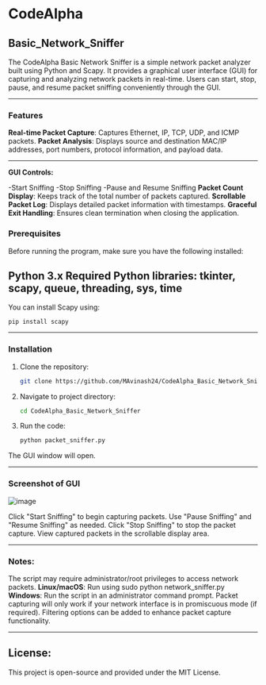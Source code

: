 # CodeAlpha

## Basic_Network_Sniffer

The CodeAlpha Basic Network Sniffer is a simple network packet analyzer built using Python and Scapy. It provides a graphical user interface (GUI) for capturing and analyzing network packets in real-time. Users can start, stop, pause, and resume packet sniffing conveniently through the GUI.

---


### Features
**Real-time Packet Capture**: Captures Ethernet, IP, TCP, UDP, and ICMP packets.
**Packet Analysis**: Displays source and destination MAC/IP addresses, port numbers, protocol information, and payload data.

---

**GUI Controls:**

-Start Sniffing
-Stop Sniffing
-Pause and Resume Sniffing
**Packet Count Display**: Keeps track of the total number of packets captured.
**Scrollable Packet Log**: Displays detailed packet information with timestamps.
**Graceful Exit Handling**: Ensures clean termination when closing the application.

### Prerequisites

Before running the program, make sure you have the following installed:

**Python 3.x**
**Required Python libraries: tkinter, scapy, queue, threading, sys, time**
---
You can install Scapy using:

```
pip install scapy
```

---

### Installation

1. Clone the repository:
   ```bash
   git clone https://github.com/MAvinash24/CodeAlpha_Basic_Network_Sniffer.git
   ```
   
2. Navigate to project directory:
   ```bash
   cd CodeAlpha_Basic_Network_Sniffer
   ```
   
3. Run the code:
   ```bash
   python packet_sniffer.py
   ```

The GUI window will open.

---

### Screenshot of GUI

![image](https://github.com/user-attachments/assets/b547e8e3-0382-42e8-8836-228c2fe40676)


Click "Start Sniffing" to begin capturing packets.
Use "Pause Sniffing" and "Resume Sniffing" as needed.
Click "Stop Sniffing" to stop the packet capture.
View captured packets in the scrollable display area.

---

### Notes:

The script may require administrator/root privileges to access network packets.
**Linux/macOS**: Run using sudo python network_sniffer.py
**Windows**: Run the script in an administrator command prompt.
Packet capturing will only work if your network interface is in promiscuous mode (if required).
Filtering options can be added to enhance packet capture functionality.

---

## License:
This project is open-source and provided under the MIT License.
